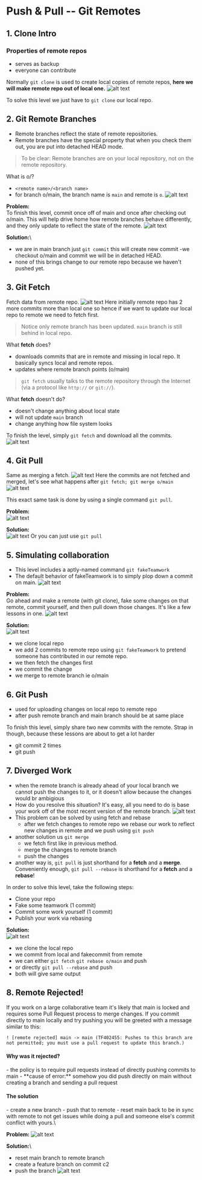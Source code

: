 # Push & Pull -- Git Remotes

## 1. Clone Intro

### Properties of remote repos

* serves as backup
* everyone can contribute

Normally `git clone` is used to create local copies of remote repos, **here we will make remote repo out of local one.** ![alt text](../../.gitbook/assets/gitcloneex.png)

To solve this level we just have to `git clone` our local repo.

## 2. Git Remote Branches

* Remote branches reflect the state of remote repositories.
* Remote branches have the special property that when you check them out, you are put into detached HEAD mode.

> To be clear: Remote branches are on your local repository, not on the remote repository.

What is o/?

* `<remote name>/<branch name>`
* for branch o/main, the branch name is `main` and remote is `o`. ![alt text](../../.gitbook/assets/remotebranchdemo.png)

**Problem:**\
To finish this level, commit once off of main and once after checking out o/main. This will help drive home how remote branches behave differently, and they only update to reflect the state of the remote. ![alt text](../../.gitbook/assets/remotebranchprob.png)

**Solution:**\


* we are in main branch just `git commit` this will create new commit -we checkout o/main and commit we will be in detached HEAD.
* none of this brings change to our remote repo because we haven't pushed yet.

## 3. Git Fetch

Fetch data from remote repo. ![alt text](../../.gitbook/assets/gitfetchdemo.png) Here initially remote repo has 2 more commits more than local one so hence if we want to update our local repo to remote we need to fetch first.

> Notice only remote branch has been updated. `main` branch is still behind in local repo.

What **fetch** does?

* downloads commits that are in remote and missing in local repo. It basically syncs local and remote repos.
* updates where remote branch points (o/main)

> `git fetch` usually talks to the remote repository through the Internet (via a protocol like `http://` or `git://`).

What **fetch** doesn't do?

* doesn't change anything about local state
* will not update `main` branch
* change anything how file system looks

To finish the level, simply `git fetch` and download all the commits. ![alt text](../../.gitbook/assets/gitfetchsoln.png)

## 4. Git Pull

Same as merging a fetch. ![alt text](../../.gitbook/assets/pulldemo1.png) Here the commits are not fetched and merged, let's see what happens after `git fetch; git merge o/main` ![alt text](../../.gitbook/assets/pulldemo2.png)

This exact same task is done by using a single command `git pull`.

**Problem:**\
![alt text](../../.gitbook/assets/pullprob.png)

**Solution:**\
![alt text](../../.gitbook/assets/pullsoln.png) Or you can just use `git pull`

## 5. Simulating collaboration

* This level includes a aptly-named command `git fakeTeamwork`
* The default behavior of fakeTeamwork is to simply plop down a commit on main. ![alt text](../../.gitbook/assets/faketeamworkdemo.png)

**Problem:**\
Go ahead and make a remote (with git clone), fake some changes on that remote, commit yourself, and then pull down those changes. It's like a few lessons in one. ![alt text](../../.gitbook/assets/faketeamworkprob.png)

**Solution:**\
![alt text](../../.gitbook/assets/faketeamworksoln.png)

* we clone local repo
* we add 2 commits to remote repo using `git fakeTeamwork` to pretend someone has contributed in our remote repo.
* we then fetch the changes first
* we commit the change
* we merge to remote branch ie o/main

## 6. Git Push

* used for uploading changes on local repo to remote repo
* after push remote branch and main branch should be at same place

To finish this level, simply share two new commits with the remote. Strap in though, because these lessons are about to get a lot harder

* git commit 2 times
* git push

## 7. Diverged Work

* when the remote branch is already ahead of your local branch we cannot push the changes to it, or it doesn't allow because the changes would br ambigious
* How do you resolve this situation? It's easy, all you need to do is base your work off of the most recent version of the remote branch. ![alt text](../../.gitbook/assets/pushdemo1.png)
* This problem can be solved by using fetch and rebase
  * after we fetch changes to remote repo we rebase our work to reflect new changes in remote and we push using `git push`
* another solution us `git merge`
  * we fetch first like in previous method.
  * merge the changes to remote branch
  * push the changes
* another way is, `git pull` is just shorthand for a **fetch** and a **merge**. Conveniently enough, `git pull --rebase` is shorthand for a **fetch** and a **rebase**!

In order to solve this level, take the following steps:

* Clone your repo
* Fake some teamwork (1 commit)
* Commit some work yourself (1 commit)
* Publish your work via rebasing

**Solution:**\
![alt text](../../.gitbook/assets/pullsoln.png)

* we clone the local repo
* we commit from local and fakecommit from remote
* we can either `git fetch` `git rebase o/main` and push
* or directly `git pull --rebase` and push
* both will give same output

## 8. Remote Rejected!

If you work on a large collaborative team it's likely that main is locked and requires some Pull Request process to merge changes. If you commit directly to main locally and try pushing you will be greeted with a message similar to this:

`! [remote rejected] main -> main (TF402455: Pushes to this branch are not permitted; you must use a pull request to update this branch.)`

#### Why was it rejected?

\- the policy is to require pull requests instead of directly pushing commits to main - \*\*cause of error:\*\* somehow you did push directly on main without creating a branch and sending a pull request

#### The solution

\- create a new branch - push that to remote - reset main back to be in sync with remote to not get issues while doing a pull and someone else's commit conflict with yours.\


**Problem:** ![alt text](../../.gitbook/assets/lockedmainprob.png)

**Solution:**\


* reset main branch to remote branch
* create a feature branch on commit c2
* push the branch ![alt text](../../.gitbook/assets/lockedmainsoln.png)
